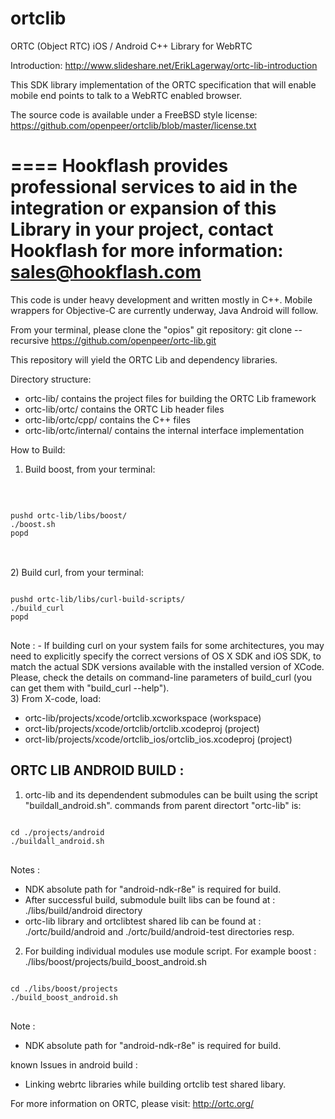 ortclib
=======

ORTC (Object RTC) iOS / Android C++ Library for WebRTC

Introduction: http://www.slideshare.net/ErikLagerway/ortc-lib-introduction

This SDK library implementation of the ORTC specification that will enable mobile end points to talk to a WebRTC enabled browser.

The source code is available under a FreeBSD style license:
https://github.com/openpeer/ortclib/blob/master/license.txt

====
Hookflash provides professional services to aid in the integration or expansion of this Library in your project, contact Hookflash for more information: sales@hookflash.com
====

This code is under heavy development and written mostly in C++. Mobile wrappers for  Objective-C are currently underway, Java Android will follow.

From your terminal, please clone the "opios" git repository:
git clone --recursive https://github.com/openpeer/ortc-lib.git

This repository will yield the ORTC Lib and dependency libraries.

Directory structure:

- ortc-lib/                        		contains the project files for building the ORTC Lib framework
- ortc-lib/ortc/          				contains the ORTC Lib header files
- ortc-lib/ortc/cpp/    				contains the C++ files
- ortc-lib/ortc/internal/  				contains the internal interface implementation

How to Build:

1) Build boost, from your terminal:
<br />
<pre>
<code>
pushd ortc-lib/libs/boost/
./boost.sh
popd
</code>
</pre>
<br />
2) Build curl, from your terminal:
<br />
<pre>
<code>
pushd ortc-lib/libs/curl-build-scripts/
./build_curl
popd
</code>
</pre>
Note :
- If building curl on your system fails for some architectures, you may need to explicitly specify the correct versions of OS X SDK and iOS SDK, to match the actual SDK versions available with the installed version of XCode. Please, check the details on command-line parameters of build_curl (you can get them with "build_curl <span>-</span><span>-</span>help").

<br />
3) From X-code, load:

- ortc-lib/projects/xcode/ortclib.xcworkspace (workspace)
- orct-lib/projects/xcode/ortclib/ortclib.xcodeproj (project)
- orct-lib/projects/xcode/ortclib_ios/ortclib_ios.xcodeproj (project)

ORTC LIB ANDROID BUILD :
------------------------
1. ortc-lib and its dependendent submodules can be built using the script "buildall_android.sh".
commands from parent directort "ortc-lib" is:
<pre>
<code>
cd ./projects/android
./buildall_android.sh
</code>
</pre>

Notes :
- NDK absolute path for "android-ndk-r8e" is required for build.
- After successful build, submodule built libs can be found at : ./libs/build/android directory
- ortc-lib library and ortclibtest shared lib can be found at : ./ortc/build/android and ./ortc/build/android-test directories resp.

2. For building individual modules use module script. For example boost :
./libs/boost/projects/build_boost_android.sh
<pre>
<code>
cd ./libs/boost/projects
./build_boost_android.sh
</code>
</pre>

Note :
- NDK absolute path for "android-ndk-r8e" is required for build.

known Issues in android build :
- Linking webrtc libraries while building ortclib test shared libary.

For more information on ORTC, please visit:
http://ortc.org/
